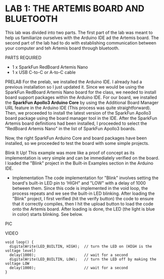 <h1>LAB 1: THE ARTEMIS BOARD AND BLUETOOTH</h1>
This lab was divided into two parts. The first part of the lab was meant to help us familiarize ourselves with the Arduino IDE ad the Artemis board. The second part of the lab had to do with establishing communication between your computer and teh Artemis board through bluetooth. 

PARTS REQUIRED 
- 1 x SparkFun RedBoard Artemis Nano
- 1 x USB C-to-C or A-to-C cable

PRELAB
For the prelab, we installed the Arduino IDE. I already had a previous installation so I just updated it. Since we would be using the SparkFun RedBoard Artemis Nano board for the class, we needed to install board support packages within the Arduino IDE. For our board, we installed the <b>SparkFun Apollo3 Arduino Core</b> by using the Additional Board Manager URL feature in the Arduino IDE (This process was quite straightforward). Then, we proceeded to install the latest version of the SparkFun Apollo3 board package using the board manager tool in the IDE. 
After the SparkFun Artemis board definitions had been installed, I proceeded to select the "RedBoard Artemis Nano" in the list of SparkFun Apollo3 boards. 

Now, the right SparkFun Arduino Core and board packages have been installed, so we proceeded to test the board with some simple projects. 

Blink It Up! 
This example was more like a proof of concept as its implementation is very simple and can be immediately verified on the board. I loaded the "Blink" project in the Built-in Examples section in the Arduino IDE. 

- Implementation 
The code implementation for "Blink" involves setting the board's built-in LED pin to 'HIGH" and "LOW" with a delay of 1000 between them. Since this code is implemented in the void loop, the process repeats and we see the built-in LED blinking. 
After loading the "Blink" project, I first verified (hit the verify button) the code to ensure that it correctly compiles, then I hit the upload button to load the code onto the Artemis board. After loading is done, the LED (the light is blue in color) starts blinking. See below. 

PIC 

VIDEO 


```
void loop() {
  digitalWrite(LED_BUILTIN, HIGH);  // turn the LED on (HIGH is the voltage level)
  delay(1000);                      // wait for a second
  digitalWrite(LED_BUILTIN, LOW);   // turn the LED off by making the voltage LOW
  delay(1000);                      // wait for a second
}
```

